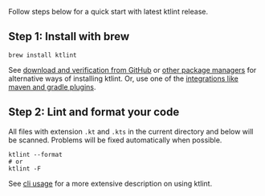 Follow steps below for a quick start with latest ktlint release.

## Step 1: Install with brew
```shell
brew install ktlint
```
See [download and verification from GitHub](install/cli.md#download-and-verification) or [other package managers](install/cli.md#package-managers) for alternative ways of installing ktlint. Or, use one of the [integrations like maven and gradle plugins](install/integrations.md).

## Step 2: Lint and format your code
All files with extension `.kt` and `.kts` in the current directory and below will be scanned. Problems will be fixed automatically when possible.
```shell title="Autocorrect style violations"
ktlint --format
# or
ktlint -F
```
See [cli usage](install/cli.md#command-line-usage) for a more extensive description on using ktlint.
